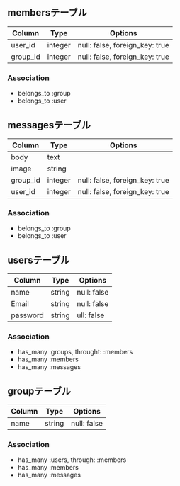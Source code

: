 ## membersテーブル

|Column|Type|Options|
|------|----|-------|
|user_id|integer|null: false, foreign_key: true|
|group_id|integer|null: false, foreign_key: true|

### Association
- belongs_to :group
- belongs_to :user

## messagesテーブル

|Column|Type|Options|
|------|----|-------|
|body|text| |
|image|string| |
|group_id|integer|null: false, foreign_key: true|
|user_id|integer|null: false, foreign_key: true|

### Association
- belongs_to :group
- belongs_to :user

## usersテーブル
|Column|Type|Options|
|------|----|-------|
|name|string|null: false|
|Email|string|null: false|
|password|string|ull: false|

### Association
- has_many :groups, throught: :members
- has_many :members
- has_many :messages

## groupテーブル
|Column|Type|Options|
|------|----|-------|
|name|string|null: false|


### Association
- has_many :users, through: :members
- has_many :members
- has_many :messages

